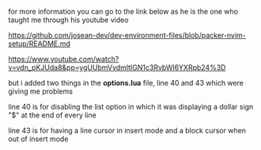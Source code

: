 for more information you can go to the link below as he is the one who taught me through his youtube video

https://github.com/josean-dev/dev-environment-files/blob/packer-nvim-setup/README.md

https://www.youtube.com/watch?v=vdn_pKJUda8&pp=ygUUbmVvdmltIGN1c3RvbWl6YXRpb24%3D

but i added two things in the **options.lua** file, line 40 and 43 which were giving me problems

line 40 is for disabling the list option in which it was displaying a dollar sign "$" at the end of every line

line 43 is for having a line cursor in insert mode and a block cursor when out of insert mode
